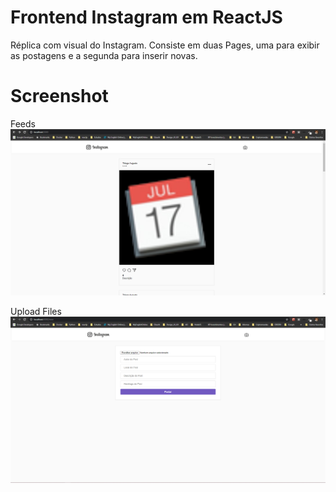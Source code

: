 # Frontend Instagram em ReactJS

Réplica com visual do Instagram. Consiste em duas Pages, uma para exibir as postagens e a segunda para inserir novas.

# Screenshot

Feeds
![Screenshot](FrontInstagam.PNG)

Upload Files
![Screenshot](FrontInstagamUpload.PNG)
